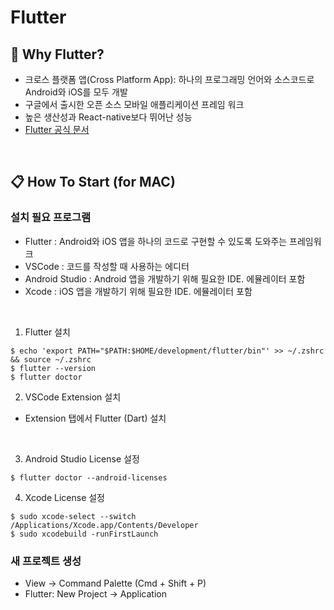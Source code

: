# Flutter
## 💼 Why Flutter?
- 크로스 플랫폼 앱(Cross Platform App): 하나의 프로그래밍 언어와 소스코드로 Android와 iOS를 모두 개발<br/>
- 구글에서 출시한 오픈 소스 모바일 애플리케이션 프레임 워크
- 높은 생산성과 React-native보다 뛰어난 성능
- [Flutter 공식 문서](https://docs.flutter.dev/)
<br/>

## 📋 How To Start (for MAC)
### 설치 필요 프로그램 
- Flutter : Android와 iOS 앱을 하나의 코드로 구현할 수 있도록 도와주는 프레임워크<br/>
- VSCode : 코드를 작성할 때 사용하는 에디터<br/>
- Android Studio : Android 앱을 개발하기 위해 필요한 IDE. 에뮬레이터 포함<br/>
- Xcode : iOS 앱을 개발하기 위해 필요한 IDE. 에뮬레이터 포함<br/>
<br/>

1. Flutter 설치
```
$ echo 'export PATH="$PATH:$HOME/development/flutter/bin"' >> ~/.zshrc && source ~/.zshrc
$ flutter --version
$ flutter doctor
```

2. VSCode Extension 설치<br/>
- Extension 탭에서 Flutter (Dart) 설치
<br/>

3. Android Studio License 설정
```
$ flutter doctor --android-licenses
```

4. Xcode License 설정
```
$ sudo xcode-select --switch /Applications/Xcode.app/Contents/Developer
$ sudo xcodebuild -runFirstLaunch
```

### 새 프로젝트 생성
- View → Command Palette (Cmd + Shift + P)
- Flutter: New Project → Application
